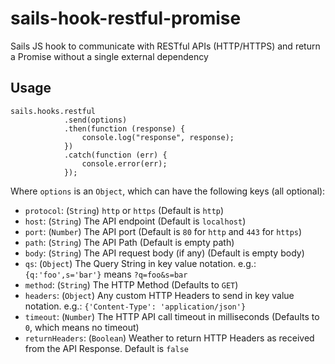 # sails-hook-restful-promise
Sails JS hook to communicate with RESTful APIs (HTTP/HTTPS) and return a Promise without a single external dependency

## Usage

````
sails.hooks.restful
            .send(options)
            .then(function (response) {
                console.log("response", response);
            })
            .catch(function (err) {
                console.error(err);
            });
````
Where `options` is an `Object`, which can have the following keys (all optional):
* `protocol`: (`String`) `http` or `https` (Default is `http`)
* `host`: (`String`) The API endpoint (Default is `localhost`)
* `port`: (`Number`) The API port (Default is `80` for `http` and `443` for `https`)
* `path`: (`String`) The API Path (Default is empty path)
* `body`: (`String`) The API request body (if any) (Default is empty body)
* `qs`: (`Object`) The Query String in key value notation. e.g.: `{q:'foo',s='bar'}` means `?q=foo&s=bar`
* `method`: (`String`) The HTTP Method (Defaults to `GET`)
* `headers`: (`Object`) Any custom HTTP Headers to send in key value notation. e.g.: `{'Content-Type': 'application/json'}`
* `timeout`: (`Number`) The HTTP API call timeout in milliseconds (Defaults to `0`, which means no timeout)
* `returnHeaders`: (`Boolean`) Weather to return HTTP Headers as received from the API Response. Default is `false`
